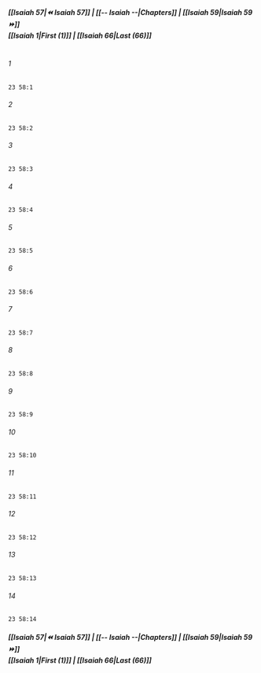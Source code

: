
##### **[[Isaiah 57|⏪ Isaiah 57]] | [[-- Isaiah --|Chapters]] | [[Isaiah 59|Isaiah 59 ⏩]]**<br>**[[Isaiah 1|First (1)]] | [[Isaiah 66|Last (66)]]**<br><br>

###### 1
``` verse
23 58:1
```
###### 2
``` verse
23 58:2
```
###### 3
``` verse
23 58:3
```
###### 4
``` verse
23 58:4
```
###### 5
``` verse
23 58:5
```
###### 6
``` verse
23 58:6
```
###### 7
``` verse
23 58:7
```
###### 8
``` verse
23 58:8
```
###### 9
``` verse
23 58:9
```
###### 10
``` verse
23 58:10
```
###### 11
``` verse
23 58:11
```
###### 12
``` verse
23 58:12
```
###### 13
``` verse
23 58:13
```
###### 14
``` verse
23 58:14
```

##### **[[Isaiah 57|⏪ Isaiah 57]] | [[-- Isaiah --|Chapters]] | [[Isaiah 59|Isaiah 59 ⏩]]**<br>**[[Isaiah 1|First (1)]] | [[Isaiah 66|Last (66)]]**
